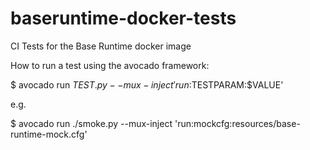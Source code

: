 # baseruntime-docker-tests
CI Tests for the Base Runtime docker image

How to run a test using the avocado framework:

$ avocado run $TEST.py --mux-inject 'run:$TESTPARAM:$VALUE'

e.g.

$ avocado run ./smoke.py --mux-inject 'run:mockcfg:resources/base-runtime-mock.cfg'
